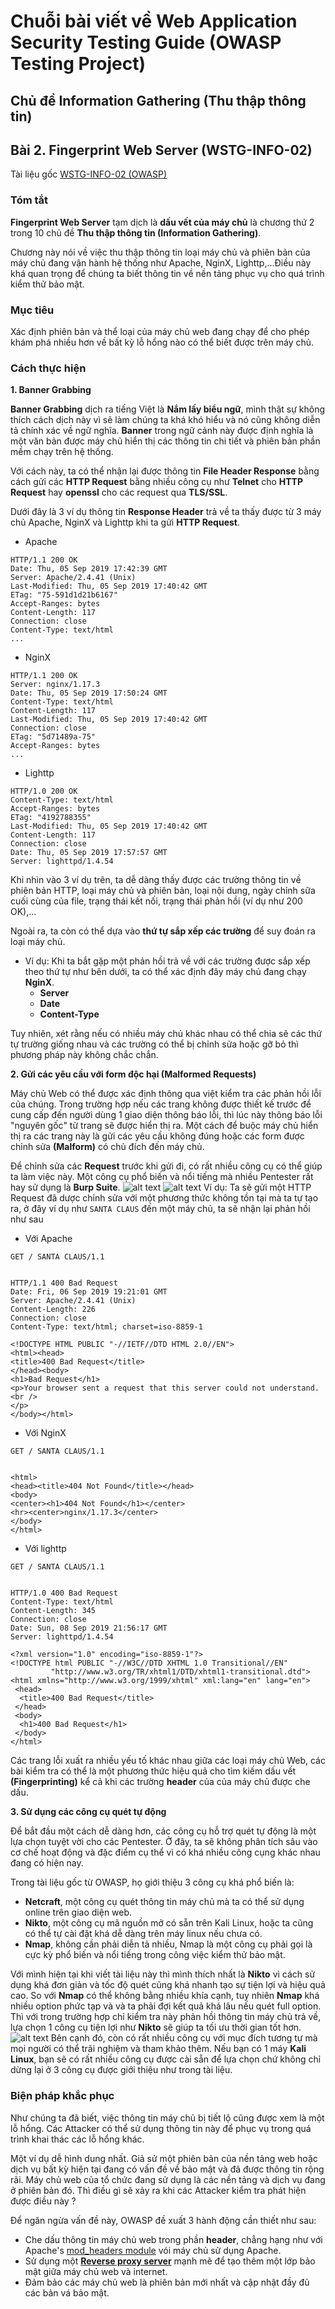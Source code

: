 # Chuỗi bài viết về Web Application Security Testing Guide (OWASP Testing Project)
## Chủ đề Information Gathering (Thu thập thông tin)
## Bài 2. Fingerprint Web Server (WSTG-INFO-02)

Tài liệu gốc [WSTG-INFO-02 (OWASP)](https://owasp.org/www-project-web-security-testing-guide/latest/4-Web_Application_Security_Testing/01-Information_Gathering/02-Fingerprint_Web_Server)

### Tóm tắt  
**Fingerprint Web Server** tạm dịch là **dấu vết của máy chủ** là chương thứ 2 trong 10 chủ đề **Thu thập thông tin (Information Gathering)**.  

Chương này nói về việc thu thập thông tin loại máy chủ và phiên bản của máy chủ đang vận hành hệ thống như Apache, NginX, Lighttp,...Điều này khá quan trọng để chúng ta biết thông tin về nền tảng phục vụ cho quá trình kiểm thử bảo mật.
### Mục tiêu  
Xác định phiên bản và thể loại của máy chủ web đang chạy để cho phép khám phá nhiều hơn về bất kỳ lỗ hổng nào có thể biết được trên máy chủ.
### Cách thực hiện  
**1. Banner Grabbing**  

**Banner Grabbing** dịch ra tiếng Việt là **Nắm lấy biểu ngữ**, mình thật sự không thích cách dịch này vì sẽ làm chúng ta khá khó hiểu và nó cũng không diễn tả chính xác về ngữ nghĩa. **Banner** trong ngữ cảnh này được định nghĩa là một văn bản được máy chủ hiển thị các thông tin chi tiết và phiên bản phần mềm chạy trên hệ thống.  

Với cách này, ta có thể nhận lại được thông tin **File Header Response** bằng cách gửi các **HTTP Request** bằng nhiều công cụ như **Telnet** cho **HTTP Request** hay **openssl** cho các request qua **TLS/SSL**. 

Dưới đây là 3 ví dụ thông tin **Response Header** trả về ta thấy được từ 3 máy chủ Apache, NginX và Lighttp khi ta gửi **HTTP Request**.

- Apache  
```
HTTP/1.1 200 OK
Date: Thu, 05 Sep 2019 17:42:39 GMT
Server: Apache/2.4.41 (Unix)
Last-Modified: Thu, 05 Sep 2019 17:40:42 GMT
ETag: "75-591d1d21b6167"
Accept-Ranges: bytes
Content-Length: 117
Connection: close
Content-Type: text/html  
...  
```
- NginX
```
HTTP/1.1 200 OK
Server: nginx/1.17.3
Date: Thu, 05 Sep 2019 17:50:24 GMT
Content-Type: text/html
Content-Length: 117
Last-Modified: Thu, 05 Sep 2019 17:40:42 GMT
Connection: close
ETag: "5d71489a-75"
Accept-Ranges: bytes
...
```  
- Lighttp
```
HTTP/1.0 200 OK
Content-Type: text/html
Accept-Ranges: bytes
ETag: "4192788355"
Last-Modified: Thu, 05 Sep 2019 17:40:42 GMT
Content-Length: 117
Connection: close
Date: Thu, 05 Sep 2019 17:57:57 GMT
Server: lighttpd/1.4.54
```
Khi nhìn vào 3 ví dụ trên, ta dễ dàng thấy được các trường thông tin về phiên bản HTTP, loại máy chủ và phiên bản, loại nội dung, ngày chỉnh sữa cuối cùng của file, trạng thái kết nối, trạng thái phản hồi (ví dụ như 200 OK),...  

Ngoài ra, ta còn có thể dựa vào **thứ tự sắp xếp các trường** để suy đoán ra loại máy chủ.  
* Ví dụ: Khi ta bắt gặp một phản hồi trả về với các trường được sắp xếp theo thứ tự như bên dưới, ta có thể xác định đây máy chủ đang chạy **NginX**. 
    * **Server**  
    * **Date**  
    * **Content-Type**

Tuy nhiên, xét rằng nếu có nhiều máy chủ khác nhau có thể chia sẽ các thứ tự trường giống nhau và các trường có thể bị chỉnh sửa hoặc gỡ bỏ thì phương pháp này không chắc chắn.   

**2. Gửi các yêu cầu với form độc hại (Malformed Requests)**   

Máy chủ Web có thể được xác định thông qua việt kiểm tra các phản hồi lỗi của chúng. Trong trường hợp nếu các trang không được thiết kế trước để cung cấp đến người dùng 1 giao diện thông báo lỗi, thì lúc này thông báo lỗi "nguyên gốc" từ trang sẽ được hiển thị ra. Một cách để buộc máy chủ hiển thị ra các trang này là gửi các yêu cầu không đúng hoặc các form được chỉnh sửa **(Malform)** có chủ đích đến máy chủ.   

Để chỉnh sửa các **Request** trước khi gửi đi, có rất nhiều công cụ có thể giúp ta làm việc này. Một công cụ phổ biến và nổi tiếng mà nhiều Pentester rất hay sử dụng là **Burp Suite**.
![alt text](WSTG-INFO-02-Image/image.png)
![alt text](WSTG-INFO-02-Image/image-1.png)
Ví dụ: Ta sẽ gửi một HTTP Request đã dược chỉnh sửa với một phương thức không tồn tại mà ta tự tạo ra, ở đây ví dụ như ```SANTA CLAUS``` đến một máy chủ, ta sẽ nhận lại phản hồi như sau   


* Với Apache
```
GET / SANTA CLAUS/1.1


HTTP/1.1 400 Bad Request
Date: Fri, 06 Sep 2019 19:21:01 GMT
Server: Apache/2.4.41 (Unix)
Content-Length: 226
Connection: close
Content-Type: text/html; charset=iso-8859-1

<!DOCTYPE HTML PUBLIC "-//IETF//DTD HTML 2.0//EN">
<html><head>
<title>400 Bad Request</title>
</head><body>
<h1>Bad Request</h1>
<p>Your browser sent a request that this server could not understand.<br />
</p>
</body></html>
```  

* Với NginX
```
GET / SANTA CLAUS/1.1


<html>
<head><title>404 Not Found</title></head>
<body>
<center><h1>404 Not Found</h1></center>
<hr><center>nginx/1.17.3</center>
</body>
</html>
```
* Với lighttp
```
GET / SANTA CLAUS/1.1


HTTP/1.0 400 Bad Request
Content-Type: text/html
Content-Length: 345
Connection: close
Date: Sun, 08 Sep 2019 21:56:17 GMT
Server: lighttpd/1.4.54

<?xml version="1.0" encoding="iso-8859-1"?>
<!DOCTYPE html PUBLIC "-//W3C//DTD XHTML 1.0 Transitional//EN"
         "http://www.w3.org/TR/xhtml1/DTD/xhtml1-transitional.dtd">
<html xmlns="http://www.w3.org/1999/xhtml" xml:lang="en" lang="en">
 <head>
  <title>400 Bad Request</title>
 </head>
 <body>
  <h1>400 Bad Request</h1>
 </body>
</html>
```
Các trang lỗi xuất ra nhiều yếu tố khác nhau giữa các loại máy chủ Web, các bài kiểm tra có thể là một phương thức hiệu quả cho tìm kiếm dấu vết **(Fingerprinting)** kể cả khi các trường **header** của của máy chủ được che dấu.  

**3. Sử dụng các công cụ quét tự động**   

Để bắt đầu một cách dễ dàng hơn, các công cụ hỗ trợ quét tự động là một lựa chọn tuyệt vời cho các Pentester. Ở đây, ta sẽ không phân tích sâu vào cơ chế hoạt động và đặc điểm cụ thể vì có khá nhiều công cụng khác nhau  đang có hiện nay.  

Trong tài liệu gốc từ OWASP, họ giới thiệu 3 công cụ khá phổ biến là:
* **Netcraft**, một công cụ quét thông tin máy chủ mà ta có thể sử dụng online trên giao diện web.
* **Nikto**, một công cụ mã nguồn mở có sẵn trên Kali Linux, hoặc ta cũng có thể tự cài đặt khá dễ dàng trên máy linux nếu chưa có.
* **Nmap**, không cần phải diễn tả nhiều, Nmap là một công cụ phải gọi là cực kỳ phổ biến và nổi tiếng trong công việc kiểm thử bảo mật.  

Với mình hiện tại khi viết tài liệu này thì mình thích nhất là **Nikto** vì cách sử dụng khá đơn giản và tốc độ quét cũng khá nhanh tạo sự tiện lợi và hiệu quả cao. So với **Nmap** có thể không bằng nhiều khía cạnh, tuy nhiên **Nmap** khá nhiều option phức tạp và và ta phải đợi kết quả khá lâu nếu quét full option. Thì với trong trường hợp chỉ kiểm tra này phản hồi thông tin máy chủ trả về, lựa chọn 1 công cụ tiện lợi như **Nikto** sẽ giúp ta tối ưu thời gian tốt hơn.
![alt text](WSTG-INFO-02-Image/image-2.png)
 Bên cạnh đó, còn có rất nhiều công cụ với mục đích tương tự mà mọi người có thể trãi nghiệm và tham khảo thêm. Nếu bạn có 1 máy **Kali Linux**, bạn sẽ có rất nhiều công cụ được cài sẵn để lựa chọn chứ không chỉ dừng lại ở 3 công cụ được giới thiệu như trong tài liệu.  
### Biện pháp khắc phục  

Như chúng ta đã biết, việc thông tin máy chủ bị tiết lộ cũng được xem là một lỗ hổng. Các Attacker có thể sử dụng thông tin này để phục vụ trong quá trình khai thác các lỗ hổng khác.  

Một ví dụ dễ hình dung nhất. Giả sử một phiên bản của nền tảng web hoặc dịch vụ bất kỳ hiện tại đang có  vấn đề về bảo mật và đã được thông tin rộng rãi. Máy chủ web của tổ chức đang sử dụng là các nền tảng và dịch vụ đang ở phiên bản đó. Thì điều gì sẽ xảy ra khi các Attacker kiểm tra phát hiện được điều này ?  

Để ngăn ngừa vấn đề này, OWASP đề xuất 3 hành động cần thiết như sau:  
* Che dấu thông tin máy chủ web trong phần **header**, chẳng hạng như với Apache's [mod_headers module](https://httpd.apache.org/docs/current/mod/mod_headers.html) vói máy chủ sử dụng Apache.
* Sử dụng một [**Reverse proxy server**](https://en.wikipedia.org/wiki/Proxy_server#Reverse_proxies) mạnh mẽ để tạo thêm một lớp bảo mật giữa máy chủ web và internet.
* Đảm bảo các máy chủ web là phiên bản mới nhất và cập nhật đầy đủ các bản vá bảo mật.